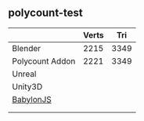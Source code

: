 ## polycount-test

|                 | Verts | Tri |
| --------------- | ---- | ----- |
| Blender                | 2215 | 3349 |
| Polycount Addon | 2221 | 3349 |
| Unreal          |      |       |
| Unity3D         |      |       |
| [BabylonJS](https://sandbox.babylonjs.com/) |      |       |
|                 |      |       |
|                 |      |       |

